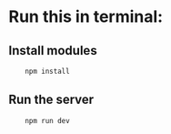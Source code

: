 # Run this in terminal:

## Install modules
```bash
    npm install
```

## Run the server
```bash
    npm run dev
```